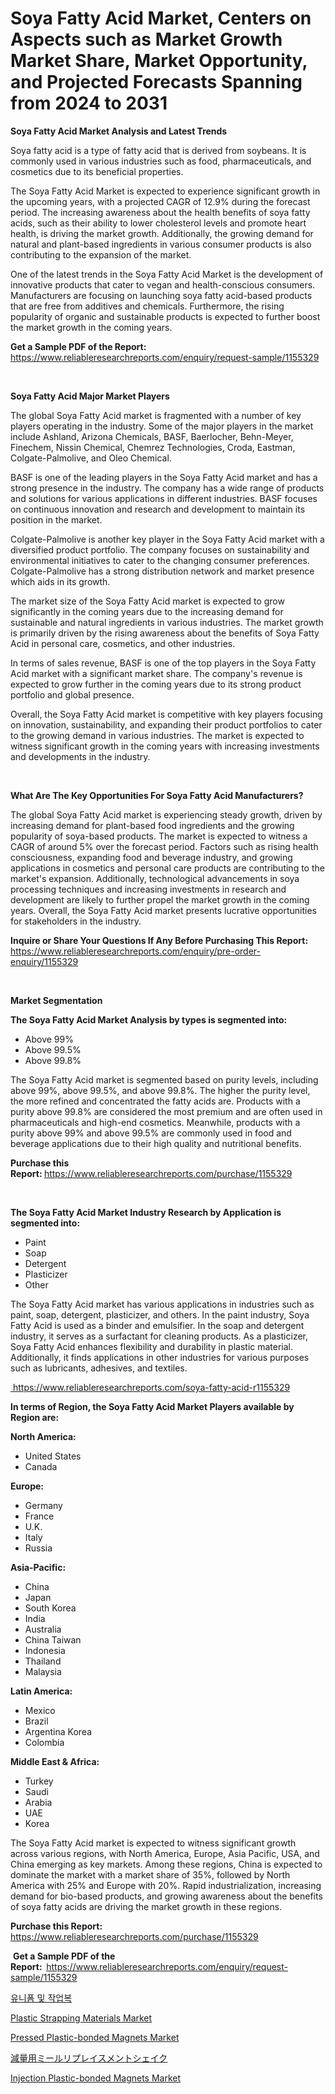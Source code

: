 <p><h1>Soya Fatty Acid Market, Centers on Aspects such as Market Growth Market Share, Market Opportunity, and Projected Forecasts Spanning from 2024 to 2031</h1></p><p><strong>Soya Fatty Acid Market Analysis and Latest Trends</strong></p>
<p><p>Soya fatty acid is a type of fatty acid that is derived from soybeans. It is commonly used in various industries such as food, pharmaceuticals, and cosmetics due to its beneficial properties.</p><p>The Soya Fatty Acid Market is expected to experience significant growth in the upcoming years, with a projected CAGR of 12.9% during the forecast period. The increasing awareness about the health benefits of soya fatty acids, such as their ability to lower cholesterol levels and promote heart health, is driving the market growth. Additionally, the growing demand for natural and plant-based ingredients in various consumer products is also contributing to the expansion of the market.</p><p>One of the latest trends in the Soya Fatty Acid Market is the development of innovative products that cater to vegan and health-conscious consumers. Manufacturers are focusing on launching soya fatty acid-based products that are free from additives and chemicals. Furthermore, the rising popularity of organic and sustainable products is expected to further boost the market growth in the coming years.</p></p>
<p><strong>Get a Sample PDF of the Report:&nbsp;</strong> <a href="https://www.reliableresearchreports.com/enquiry/request-sample/1155329">https://www.reliableresearchreports.com/enquiry/request-sample/1155329</a></p>
<p>&nbsp;</p>
<p><strong>Soya Fatty Acid Major Market Players</strong></p>
<p><p>The global Soya Fatty Acid market is fragmented with a number of key players operating in the industry. Some of the major players in the market include Ashland, Arizona Chemicals, BASF, Baerlocher, Behn-Meyer, Finechem, Nissin Chemical, Chemrez Technologies, Croda, Eastman, Colgate-Palmolive, and Oleo Chemical.</p><p>BASF is one of the leading players in the Soya Fatty Acid market and has a strong presence in the industry. The company has a wide range of products and solutions for various applications in different industries. BASF focuses on continuous innovation and research and development to maintain its position in the market.</p><p>Colgate-Palmolive is another key player in the Soya Fatty Acid market with a diversified product portfolio. The company focuses on sustainability and environmental initiatives to cater to the changing consumer preferences. Colgate-Palmolive has a strong distribution network and market presence which aids in its growth.</p><p>The market size of the Soya Fatty Acid market is expected to grow significantly in the coming years due to the increasing demand for sustainable and natural ingredients in various industries. The market growth is primarily driven by the rising awareness about the benefits of Soya Fatty Acid in personal care, cosmetics, and other industries.</p><p>In terms of sales revenue, BASF is one of the top players in the Soya Fatty Acid market with a significant market share. The company's revenue is expected to grow further in the coming years due to its strong product portfolio and global presence.</p><p>Overall, the Soya Fatty Acid market is competitive with key players focusing on innovation, sustainability, and expanding their product portfolios to cater to the growing demand in various industries. The market is expected to witness significant growth in the coming years with increasing investments and developments in the industry.</p></p>
<p>&nbsp;</p>
<p><strong>What Are The Key Opportunities For Soya Fatty Acid Manufacturers?</strong></p>
<p><p>The global Soya Fatty Acid market is experiencing steady growth, driven by increasing demand for plant-based food ingredients and the growing popularity of soya-based products. The market is expected to witness a CAGR of around 5% over the forecast period. Factors such as rising health consciousness, expanding food and beverage industry, and growing applications in cosmetics and personal care products are contributing to the market's expansion. Additionally, technological advancements in soya processing techniques and increasing investments in research and development are likely to further propel the market growth in the coming years. Overall, the Soya Fatty Acid market presents lucrative opportunities for stakeholders in the industry.</p></p>
<p><strong>Inquire or Share Your Questions If Any Before Purchasing This Report:</strong> <a href="https://www.reliableresearchreports.com/enquiry/pre-order-enquiry/1155329">https://www.reliableresearchreports.com/enquiry/pre-order-enquiry/1155329</a></p>
<p>&nbsp;</p>
<p><strong>Market Segmentation</strong></p>
<p><strong>The Soya Fatty Acid Market Analysis by types is segmented into:</strong></p>
<p><ul><li>Above 99%</li><li>Above 99.5%</li><li>Above 99.8%</li></ul></p>
<p><p>The Soya Fatty Acid market is segmented based on purity levels, including above 99%, above 99.5%, and above 99.8%. The higher the purity level, the more refined and concentrated the fatty acids are. Products with a purity above 99.8% are considered the most premium and are often used in pharmaceuticals and high-end cosmetics. Meanwhile, products with a purity above 99% and above 99.5% are commonly used in food and beverage applications due to their high quality and nutritional benefits.</p></p>
<p><strong>Purchase this Report:&nbsp;</strong><a href="https://www.reliableresearchreports.com/purchase/1155329">https://www.reliableresearchreports.com/purchase/1155329</a></p>
<p>&nbsp;</p>
<p><strong>The Soya Fatty Acid Market Industry Research by Application is segmented into:</strong></p>
<p><ul><li>Paint</li><li>Soap</li><li>Detergent</li><li>Plasticizer</li><li>Other</li></ul></p>
<p><p>The Soya Fatty Acid market has various applications in industries such as paint, soap, detergent, plasticizer, and others. In the paint industry, Soya Fatty Acid is used as a binder and emulsifier. In the soap and detergent industry, it serves as a surfactant for cleaning products. As a plasticizer, Soya Fatty Acid enhances flexibility and durability in plastic material. Additionally, it finds applications in other industries for various purposes such as lubricants, adhesives, and textiles.</p></p>
<p><a href="https://www.reliableresearchreports.com/soya-fatty-acid-r1155329">&nbsp;https://www.reliableresearchreports.com/soya-fatty-acid-r1155329</a></p>
<p><strong>In terms of Region, the Soya Fatty Acid Market Players available by Region are:</strong></p>
<p>
    <p> <strong> North America: </strong>
        <ul>
            <li>United States</li>
            <li>Canada</li>
        </ul>
        </p> 
    <p> <strong> Europe: </strong>
        <ul>
            <li>Germany</li>
            <li>France</li>
            <li>U.K.</li>
            <li>Italy</li>
            <li>Russia</li>
        </ul>
        </p> 
    <p> <strong> Asia-Pacific: </strong>
        <ul>
            <li>China</li>
            <li>Japan</li>
            <li>South Korea</li>
            <li>India</li>
            <li>Australia</li>
            <li>China Taiwan</li>
            <li>Indonesia</li>
            <li>Thailand</li>
            <li>Malaysia</li>
        </ul>
        </p> 
    <p> <strong> Latin America: </strong>
        <ul>
            <li>Mexico</li>
            <li>Brazil</li>
            <li>Argentina Korea</li>
            <li>Colombia</li>
        </ul>
        </p> 
    <p> <strong> Middle East & Africa: </strong>
        <ul>
            <li>Turkey</li>
            <li>Saudi</li>
            <li>Arabia</li>
            <li>UAE</li>
            <li>Korea</li>
        </ul>
    </p>
    </p>
<p><p>The Soya Fatty Acid market is expected to witness significant growth across various regions, with North America, Europe, Asia Pacific, USA, and China emerging as key markets. Among these regions, China is expected to dominate the market with a market share of 35%, followed by North America with 25% and Europe with 20%. Rapid industrialization, increasing demand for bio-based products, and growing awareness about the benefits of soya fatty acids are driving the market growth in these regions.</p></p>
<p><strong>Purchase this Report: </strong><a href="https://www.reliableresearchreports.com/purchase/1155329">https://www.reliableresearchreports.com/purchase/1155329</a></p>
<p>&nbsp;<strong>Get a Sample PDF of the Report:&nbsp;&nbsp;</strong><a href="https://www.reliableresearchreports.com/enquiry/request-sample/1155329">https://www.reliableresearchreports.com/enquiry/request-sample/1155329</a></p>
<p><strong></strong></p>
<p><p><a href="https://github.com/akzkkws047661437/Market-Research-Report-List-1/blob/main/775914317455.md">유니폼 및 작업복</a></p><p><a href="https://www.linkedin.com/pulse/plastic-strapping-materials-market-provides-detailed-segmentation-w9tgf?trackingId=beEoH%2BE1VrTZ0R28HHqcPA%3D%3D">Plastic Strapping Materials Market</a></p><p><a href="https://issuu.com/reportprime-2/docs/pressed-plastic-bonded-magnets-market-size-2030.pp">Pressed Plastic-bonded Magnets Market</a></p><p><a href="https://github.com/lrlmopnhwd79300/Market-Research-Report-List-1/blob/main/868105618729.md">減量用ミールリプレイスメントシェイク</a></p><p><a href="https://issuu.com/reportprime-2/docs/injection-plastic-bonded-magnets-market-size-2030.">Injection Plastic-bonded Magnets Market</a></p></p>